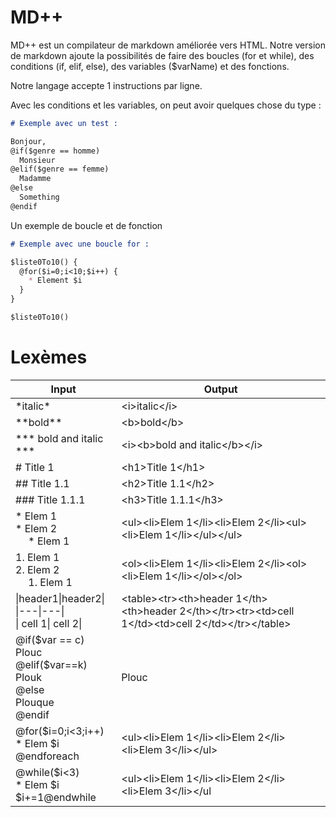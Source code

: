 # MD++
MD++ est un compilateur de markdown améliorée vers HTML.
Notre version de markdown ajoute la possibilités de faire des boucles (for et while), des conditions (if, elif, else), des variables ($varName) et des fonctions.

Notre langage accepte 1 instructions par ligne.

Avec les conditions et les variables, on peut avoir quelques chose du type :
```md
# Exemple avec un test :

Bonjour,
@if($genre == homme) 
  Monsieur
@elif($genre == femme) 
  Madamme
@else 
  Something
@endif
```

Un exemple de boucle et de fonction
```md
# Exemple avec une boucle for :

$liste0To10() {
  @for($i=0;i<10;$i++) {
    * Element $i
  }
}

$liste0To10()
```

# Lexèmes
| Input | Output |
|---|---|
| \*italic\*  | \<i>italic\</i> |
| \*\*bold\*\* | \<b>bold\</b> |
| \*\*\* bold and italic \*\*\* | \<i>\<b>bold and italic\</b>\</i> |
| # Title 1 | \<h1>Title 1\</h1> |
| ## Title 1.1 | \<h2>Title 1.1\</h2>|
| ### Title 1.1.1 | \<h3>Title 1.1.1\</h3>|
| * Elem 1 <br> * Elem 2 <br> &emsp; * Elem 1 | \<ul>\<li>Elem 1\</li>\<li>Elem 2\</li>\<ul>\<li>Elem 1\</li>\</ul>\</ul> |
| 1. Elem 1 <br> 2. Elem 2 <br> &emsp; 1. Elem 1 | \<ol>\<li>Elem 1\</li>\<li>Elem 2\</li>\<ol>\<li>Elem 1\</li>\</ol>\</ol> |
| \|header1\|header2\|<br>\|\---\|\---\|<br>\| cell 1\| cell 2\| | \<table>\<tr>\<th>header 1\</th>\<th>header 2\</th>\</tr>\<tr>\<td>cell 1\</td>\<td>cell 2\</td>\</tr>\</table>  |
| @if(\$var == c)<br>Plouc<br>@elif(\$var==k)<br>Plouk <br>@else<br>Plouque<br>@endif | Plouc |
| @for($i=0;i<3;i++)<br>* Elem $i<br>@endforeach| \<ul>\<li>Elem 1\</li>\<li>Elem 2\</li>\<li>Elem 3\</li>\</ul> |
| @while($i<3)<br>* Elem $i<br>\$i+=1@endwhile | \<ul>\<li>Elem 1\</li>\<li>Elem 2\</li>\<li>Elem 3\</li>\</ul |
